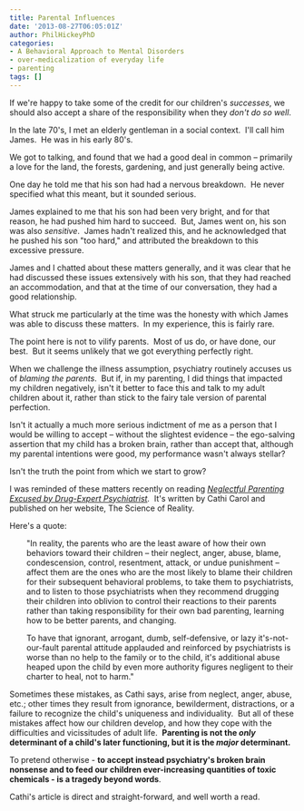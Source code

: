 ```yaml
---
title: Parental Influences
date: '2013-08-27T06:05:01Z'
author: PhilHickeyPhD
categories:
- A Behavioral Approach to Mental Disorders
- over-medicalization of everyday life
- parenting
tags: []
---
```


If we're happy to take some of the credit for our children's <i>successes</i>, we should also accept a share of the responsibility when they <i>don't do so well</i>.

In the late 70's, I met an elderly gentleman in a social context.  I'll call him James.  He was in his early 80's.

We got to talking, and found that we had a good deal in common – primarily a love for the land, the forests, gardening, and just generally being active.

One day he told me that his son had had a nervous breakdown.  He never specified what this meant, but it sounded serious.

James explained to me that his son had been very bright, and for that reason, he had pushed him hard to succeed.  But, James went on, his son was also <i>sensitive</i>.  James hadn't realized this, and he acknowledged that he pushed his son "too hard," and attributed the breakdown to this excessive pressure.

James and I chatted about these matters generally, and it was clear that he had discussed these issues extensively with his son, that they had reached an accommodation, and that at the time of our conversation, they had a good relationship.

What struck me particularly at the time was the honesty with which James was able to discuss these matters.  In my experience, this is fairly rare.

The point here is not to vilify parents.  Most of us do, or have done, our best.  But it seems unlikely that we got everything perfectly right.

When we challenge the illness assumption, psychiatry routinely accuses us of <i>blaming the parents</i>.  But if, in my parenting, I did things that impacted my children negatively, isn't it better to face this and talk to my adult children about it, rather than stick to the fairy tale version of parental perfection.

Isn't it actually a much more serious indictment of me as a person that I would be willing to accept – without the slightest evidence – the ego-salving assertion that my child has a broken brain, rather than accept that, although my parental intentions were good, my performance wasn't always stellar?

Isn't the truth the point from which we start to grow?

I was reminded of these matters recently on reading <i><a href="http://cathicarolblog.wordpress.com/2010/07/15/neglectful-parenting-excused-by-drug-expert-psychiatrist/">Neglectful Parenting Excused by Drug-Expert Psychiatrist</a>.  </i>It's written by Cathi Carol and published on her website, The Science of Reality.

Here's a quote:
<p style="padding-left: 30px;">"In reality, the parents who are the least aware of how their own behaviors toward their children – their neglect, anger, abuse, blame, condescension, control, resentment, attack, or undue punishment – affect them are the ones who are the most likely to blame their children for their subsequent behavioral problems, to take them to psychiatrists, and to listen to those psychiatrists when they recommend drugging their children into oblivion to control their reactions to their parents rather than taking responsibility for their own bad parenting, learning how to be better parents, and changing.</p>
<p style="padding-left: 30px;">To have that ignorant, arrogant, dumb, self-defensive, or lazy it's-not-our-fault parental attitude applauded and reinforced by psychiatrists is worse than no help to the family or to the child, it's additional abuse heaped upon the child by even more authority figures negligent to their charter to heal, not to harm."</p>
Sometimes these mistakes, as Cathi says, arise from neglect, anger, abuse, etc.; other times they result from ignorance, bewilderment, distractions, or a failure to recognize the child's uniqueness and individuality.  But all of these mistakes affect how our children develop, and how they cope with the difficulties and vicissitudes of adult life.  <strong>Parenting is not the <i>only</i> determinant of a child's later functioning, but it is the <i>major</i> determinant.</strong>

To pretend otherwise - <strong>to accept instead psychiatry's broken brain nonsense and to feed our children ever-increasing quantities of toxic chemicals - is a tragedy beyond words</strong>.

Cathi's article is direct and straight-forward, and well worth a read.